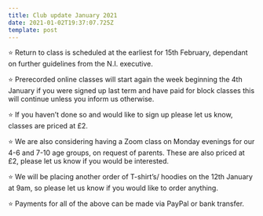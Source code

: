 ```yaml
---
title: Club update January 2021
date: 2021-01-02T19:37:07.725Z
template: post
---
```

<!--StartFragment-->

⭐️ Return to class is scheduled at the earliest for 15th February, dependant on further guidelines from the N.I. executive. 

⭐️ Prerecorded online classes will start again the week beginning the 4th January if you were signed up last term and have paid for block classes this will continue unless you inform us otherwise.

⭐️ If you haven’t done so and would like to sign up please let us know, classes are priced at £2.

⭐️ We are also considering having a Zoom class on Monday evenings for our 4-6 and 7-10 age groups, on request of parents. These are also priced at £2, please let us know if you would be interested. 

⭐️ We will be placing another order of T-shirt’s/ hoodies on the 12th January at 9am, so please let us know if you would like to order anything.

⭐️ Payments for all of the above can be made via PayPal or bank transfer.

<!--EndFragment-->